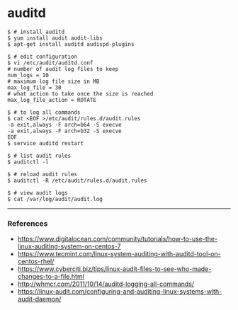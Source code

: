 # auditd

```shell
$ # install auditd
$ yum install audit audit-libs
$ apt-get install auditd audispd-plugins

$ # edit configuration
$ vi /etc/audit/auditd.conf
# number of audit log files to keep
num_logs = 10
# maximum log file size in MB
max_log_file = 30
# what action to take once the size is reached
max_log_file_action = ROTATE

$ # to log all commands
$ cat <EOF >/etc/audit/rules.d/audit.rules
-a exit,always -F arch=b64 -S execve
-a exit,always -F arch=b32 -S execve
EOF
$ service auditd restart

$ # list audit rules
$ auditctl -l

$ # reload audit rules
$ auditctl -R /etc/audit/rules.d/audit.rules

$ # view audit logs
$ cat /var/log/audit/audit.log
```

---

### References

* <https://www.digitalocean.com/community/tutorials/how-to-use-the-linux-auditing-system-on-centos-7>
* <https://www.tecmint.com/linux-system-auditing-with-auditd-tool-on-centos-rhel/>
* <https://www.cyberciti.biz/tips/linux-audit-files-to-see-who-made-changes-to-a-file.html>
* <http://whmcr.com/2011/10/14/auditd-logging-all-commands/>
* <https://linux-audit.com/configuring-and-auditing-linux-systems-with-audit-daemon/>
